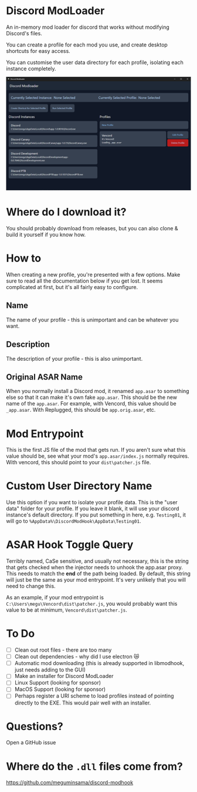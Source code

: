 # Discord ModLoader

An in-memory mod loader for discord that works without modifying Discord's files.

You can create a profile for each mod you use, and create desktop shortcuts for easy access.

You can customise the user data directory for each profile, isolating each instance completely.

![](assets/DiscordModLoader_oe47GnVQI7.png)

# Where do I download it?

You should probably download from releases, but you can also clone & build it yourself if you know how.

# How to

When creating a new profile, you're presented with a few options. Make sure to read all the documentation below if you get lost. It seems complicated at first, but it's all fairly easy to configure.

## Name

The name of your profile - this is unimportant and can be whatever you want.

## Description

The description of your profile - this is also unimportant.

## Original ASAR Name

When you normally install a Discord mod, it renamed `app.asar` to something else so that it can make it's own fake `app.asar`. This should be the new name of the `app.asar`. For example, with Vencord, this value should be `_app.asar`. With Replugged, this should be `app.orig.asar`, etc.

# Mod Entrypoint

This is the first JS file of the mod that gets run. If you aren't sure what this value should be, see what your mod's `app.asar/index.js` normally requires. With vencord, this should point to your `dist\patcher.js` file.

# Custom User Directory Name

Use this option if you want to isolate your profile data. This is the "user data" folder for your profile. If you leave it blank, it will use your discord instance's default directory. If you put something in here, e.g. `Testing01`, it will go to `%AppData%\DiscordModHook\AppData\Testing01`.

# ASAR Hook Toggle Query

Terribly named, CaSe sensitive, and usually not necessary, this is the string that gets checked when the injector needs to unhook the app.asar proxy. This needs to match the **end** of the path being loaded. By default, this string will just be the same as your mod entrypoint. It's very unlikely that you will need to change this.

As an example, if your mod entrypoint is `C:\Users\megu\Vencord\dist\patcher.js`, you would probably want this value to be at minimum, `Vencord\dist\patcher.js`.

# To Do

- [ ] Clean out root files - there are too many
- [ ] Clean out dependencies - why did I use electron 😿
- [ ] Automatic mod downloading (this is already supported in libmodhook, just needs adding to the GUI)
- [ ] Make an installer for Discord ModLoader
- [ ] Linux Support (looking for sponsor)
- [ ] MacOS Support (looking for sponsor)
- [ ] Perhaps register a URI scheme to load profiles instead of pointing directly to the EXE. This would pair well with an installer.

# Questions?

Open a GitHub issue

# Where do the `.dll` files come from?

https://github.com/meguminsama/discord-modhook
